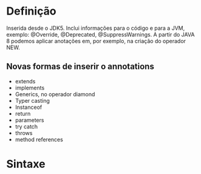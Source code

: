 # Definição
Inserida desde o JDK5. Inclui informações para o código e para a JVM, exemplo: @Override, @Deprecated, @SuppressWarnings. 
A partir do JAVA 8 podemos aplicar anotações em, por exemplo, na criação do operador NEW.

## Novas formas de inserir o annotations
- extends
- implements
- Generics, no operador diamond
- Typer casting
- Instanceof
- return 
- parameters
- try catch
- throws
- method references

# Sintaxe
